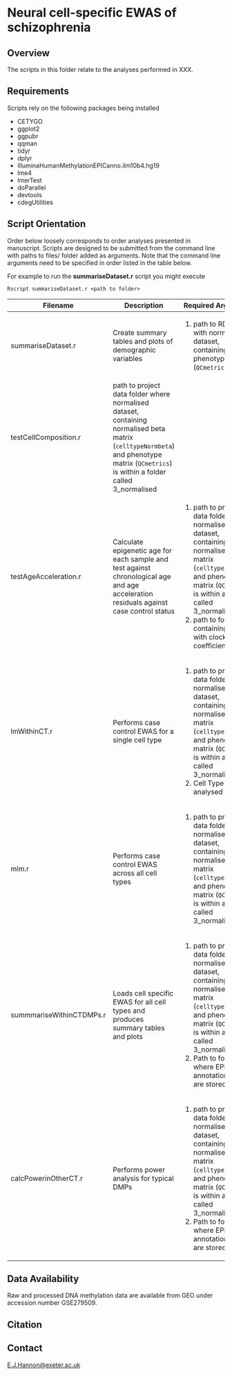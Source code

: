 # Neural cell-specific EWAS of schizophrenia   

## Overview

The scripts in this folder relate to the analyses performed in XXX. 

## Requirements

Scripts rely on the following packages being installed

* CETYGO
* ggplot2
* ggpubr
* qqman
* tidyr
* dplyr
* IlluminaHumanMethylationEPICanno.ilm10b4.hg19
* lme4
* lmerTest
* doParallel
* devtools
* cdegUtilities

## Script Orientation

Order below loosely corresponds to order analyses presented in manuscript. Scripts are designed to be submitted from the command line with paths to files/ folder added as arguments. Note that the command line arguments need to be specified in order listed in the table below. 

For example to run the **summariseDataset.r** script you might execute

` Rscript summariseDataset.r <path to folder> `

| Filename | Description | Required Arguments | 
| --- | ----------- | ----------- |
| summariseDataset.r | Create summary tables and plots of demographic variables | <ol><li> path to RDS file with normalised dataset, containing  phenotype matrix (`QCmetrics`) </ol></li> |
| testCellComposition.r | path to project data folder where normalised dataset, containing  normalised beta matrix (`celltypeNormbeta`) and phenotype matrix (`QCmetrics`) is within a folder called 3_normalised </ol></li> |
| testAgeAcceleration.r | Calculate epigenetic age for each sample and test against chronological age and age acceleration residuals against case control status | <ol><li> path to project data folder where normalised dataset, containing  normalised beta matrix (`celltypeNormbeta`) and phenotype matrix (`QCmetrics`) is within a folder called 3_normalised </li><li> path to folder containing cs files with clock coefficients </ol></li> |
| lmWithinCT.r | Performs case control EWAS for a single cell type | <ol><li> path to project data folder where normalised dataset, containing  normalised beta matrix (`celltypeNormbeta`) and phenotype matrix (`QCmetrics`) is within a folder called 3_normalised </li><li> Cell Type to be analysed </ol></li>  |
| mlm.r | Performs case control EWAS across all cell types | <ol><li> path to project data folder where normalised dataset, containing  normalised beta matrix (`celltypeNormbeta`) and phenotype matrix (`QCmetrics`) is within a folder called 3_normalised </ol></li>  |
| summmariseWithinCTDMPs.r | Loads cell specific EWAS for all cell types and produces summary tables and plots | <ol><li> path to project data folder where normalised dataset, containing  normalised beta matrix (`celltypeNormbeta`) and phenotype matrix (`QCmetrics`) is within a folder called 3_normalised </li><li> Path to folder where EPIC annotation files are stored </ol></li>  |
| calcPowerinOtherCT.r | Performs power analysis for typical DMPs | <ol><li> path to project data folder where normalised dataset, containing  normalised beta matrix (`celltypeNormbeta`) and phenotype matrix (`QCmetrics`) is within a folder called 3_normalised </li><li> Path to folder where EPIC annotation files are stored </ol></li>  |


## Data Availability

Raw and processed DNA methylation data are available from GEO under accession number GSE279509. 

## Citation

## Contact

<E.J.Hannon@exeter.ac.uk>
